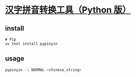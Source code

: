 # [汉字拼音转换工具（Python 版）](https://github.com/mozillazg/python-pinyin)

## install

```
# Pip
uv tool install pypinyin
```

## usage

```sh
pypinyin -s NORMAL <chinese_string>
```

